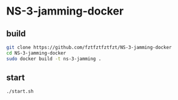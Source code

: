 # NS-3-jamming-docker

## build
```bash
git clone https://github.com/fztfztfztfzt/NS-3-jamming-docker
cd NS-3-jamming-docker
sudo docker build -t ns-3-jamming .
```

## start
`./start.sh`